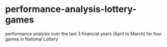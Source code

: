 # performance-analysis-lottery-games
 performance analysis over the last 3 financial years (April to March) for four games in National Lottery
